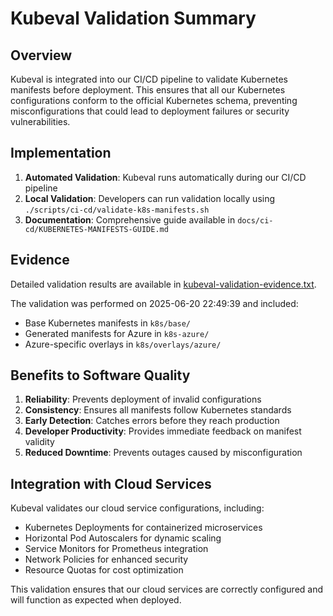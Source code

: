 # Kubeval Validation Summary

## Overview

Kubeval is integrated into our CI/CD pipeline to validate Kubernetes manifests before deployment. This ensures that all our Kubernetes configurations conform to the official Kubernetes schema, preventing misconfigurations that could lead to deployment failures or security vulnerabilities.

## Implementation

1. **Automated Validation**: Kubeval runs automatically during our CI/CD pipeline
2. **Local Validation**: Developers can run validation locally using `./scripts/ci-cd/validate-k8s-manifests.sh`
3. **Documentation**: Comprehensive guide available in `docs/ci-cd/KUBERNETES-MANIFESTS-GUIDE.md`

## Evidence

Detailed validation results are available in [kubeval-validation-evidence.txt](kubeval-validation-evidence.txt).

The validation was performed on 2025-06-20 22:49:39 and included:
- Base Kubernetes manifests in `k8s/base/`
- Generated manifests for Azure in `k8s-azure/`
- Azure-specific overlays in `k8s/overlays/azure/`

## Benefits to Software Quality

1. **Reliability**: Prevents deployment of invalid configurations
2. **Consistency**: Ensures all manifests follow Kubernetes standards
3. **Early Detection**: Catches errors before they reach production
4. **Developer Productivity**: Provides immediate feedback on manifest validity
5. **Reduced Downtime**: Prevents outages caused by misconfiguration

## Integration with Cloud Services

Kubeval validates our cloud service configurations, including:
- Kubernetes Deployments for containerized microservices
- Horizontal Pod Autoscalers for dynamic scaling
- Service Monitors for Prometheus integration
- Network Policies for enhanced security
- Resource Quotas for cost optimization

This validation ensures that our cloud services are correctly configured and will function as expected when deployed.

